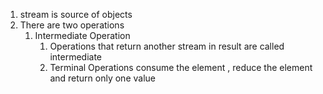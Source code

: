 1. stream is source of objects
2. There are two operations
    1. Intermediate Operation
        1. Operations that return another stream in result are called intermediate
        2. Terminal Operations consume the element , reduce the element and return only one value
 